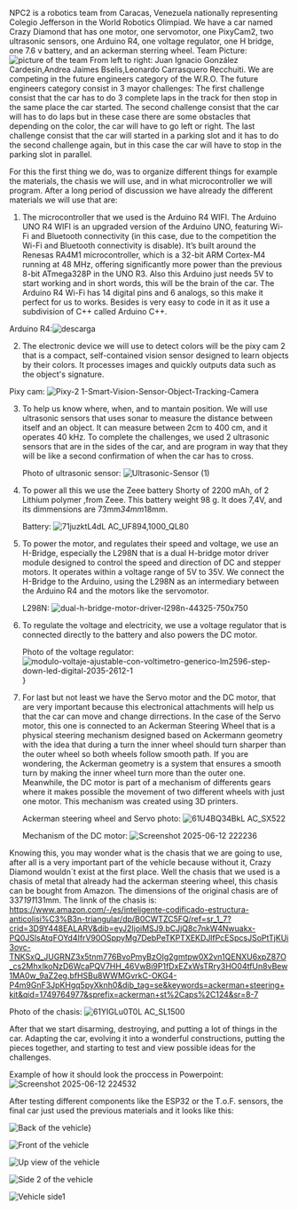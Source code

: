 NPC2 is a robotics team from Caracas, Venezuela nationally representing Colegio Jefferson in the World Robotics Olimpiad. We have a car named Crazy Diamond that has one motor, one servomotor, one PixyCam2, two ultrasonic sensors, one Arduino R4, one voltage regulator, one H bridge, one 7.6 v battery, and an ackerman sterring wheel.
Team Picture:![picture of the team](https://github.com/user-attachments/assets/0116211c-a6b6-41da-97f7-951bd6472900)
From left to right: Juan Ignacio González Cardesin,Andrea Jaimes Bselis,Leonardo Carrasquero Recchuiti.
We are competing in the future engineers category of the W.R.O.
The future engineers category consist in 3 mayor challenges:
The first challenge consist that the car has to do 3 complete laps in the track for then stop in the same place the car started.
The second challenge consist that the car will has to do laps but in these case there are some obstacles that depending on the color, the car will have to go left or right.
The last challenge consist that the car will started in a parking slot and it has to do the second challenge again, but in this case  the car will have to stop in the parking slot in parallel.

For this the first thing we do, was to organize different things for example the materials, the chasis we will use, and in what microcontroller we will program.
After a long period of discussion we have already the different materials we will use that are:
1. The microcontroller that we used is the Arduino R4 WIFI. The Arduino UNO R4 WIFI is an upgraded version of the Arduino UNO, featuring Wi-Fi and Bluetooth connectivity (in this case, due to the competition the Wi-Fi and Bluetooth connectivity is disable). It’s built around the Renesas RA4M1 microcontroller, which is a 32-bit ARM Cortex-M4 running at 48 MHz, offering significantly more power than the previous 8-bit ATmega328P in the UNO R3. Also this Arduino just needs 5V to start working and in short words, this will be the brain of the car. The Arduino R4 Wi-Fi has 14 digital pins and 6 analogs, so this make it perfect for us to works. Besides is very easy to code in it as it use a subdivision of C++ called Arduino C++.


Arduino R4:![descarga](https://github.com/user-attachments/assets/77c6d0bc-d8ed-4c2c-aaf1-d589cc2190f4)


2. The electronic device we will use to detect colors will be the pixy cam 2 that is a compact, self-contained vision sensor designed to learn objects by their colors. It processes images and quickly outputs data such as the object's signature.
   
Pixy cam: ![Pixy-2 1-Smart-Vision-Sensor-Object-Tracking-Camera](https://github.com/user-attachments/assets/66575a41-1351-47f3-9a1f-872ceead4ada)


3. To help us know where, when, and to mantain position. We will use ultrasonic sensors that uses sonar to measure the distance between itself and an object. It can measure between 2cm to 400 cm, and it operates 40 kHz. To complete the challenges, we used 2 ultrasonic sensors that are in the sides of the car, and are program in way that they will be like a second confirmation of when the car has to cross.

    Photo of ultrasonic sensor: ![Ultrasonic-Sensor (1)](https://github.com/user-attachments/assets/d6b3bff4-a4e4-48a0-98d6-80e1829464db)

   
4. To power all this we use the Zeee battery Shorty of 2200 mAh, of 2 Lithium polymer ,from Zeee. This battery weight 98 g. It does 7,4V, and its dimmensions are 73mm*34mm*18mm.

   Battery: ![71juzktL4dL _AC_UF894,1000_QL80_](https://github.com/user-attachments/assets/ed4bb08f-dce2-4e19-8e15-5ce876a3e188)

5. To power the motor, and regulates their speed and voltage, we use an H-Bridge, especially the L298N that is a dual H-bridge motor driver module designed to control the speed and direction of DC and stepper motors. It operates within a voltage range of 5V to 35V. We connect the H-Bridge to the Arduino, using the L298N as an intermediary between the Arduino R4 and the motors like the servomotor.

   L298N: ![dual-h-bridge-motor-driver-l298n-44325-750x750](https://github.com/user-attachments/assets/50f5d1bb-c85c-4b46-b90e-ffeaee35d658)

6. To regulate the voltage and electricity, we use a voltage regulator that is connected directly to the battery and also powers the DC motor.

   Photo of the voltage regulator:
   ![modulo-voltaje-ajustable-con-voltimetro-generico-lm2596-step-down-led-digital-2035-2612-1](https://github.com/user-attachments/assets/ea85fa16-83b9-4891-b576-245e0ad8913d)}

7. For last but not least we have the Servo motor and the DC motor, that are very important because this electronical attachments will help us that the car can move and change dirrections. In the case of the Servo motor, this one is connected to an Ackerman Steering Wheel that is a physical steering mechanism designed based on Ackermann geometry with the idea that during a turn the inner wheel should turn sharper than the outer wheel so both wheels follow smooth path. If you are wondering, the Ackerman geometry is a system that ensures a smooth turn by making the inner wheel turn more than the outer one. Meanwhile, the DC motor is part of a mechanism of differents gears where it makes possible the movement of two different wheels with just one motor. This mechanism was created using 3D printers.

   Ackerman steering wheel and Servo photo:
   ![61U4BQ34BkL _AC_SX522_](https://github.com/user-attachments/assets/a5e1931c-8a38-4a1e-971f-afa697b164bb)

   Mechanism of the DC motor:
   ![Screenshot 2025-06-12 222236](https://github.com/user-attachments/assets/89c35461-acf2-4244-ba4f-b824a8509724)

Knowing this, you may wonder what is the chasis that we are going to use, after all is a very important part of the vehicle because without it, Crazy Diamond wouldn´t exist at the first place.
Well the chasis that we used is a chasis of metal that already had the ackerman steering wheel, this chasis can be bought from Amazon. The dimensions of the original chasis are of 337*191*131mm.
The linnk of the chasis is: https://www.amazon.com/-/es/inteligente-codificado-estructura-anticolisi%C3%B3n-triangular/dp/B0CWTZC5FQ/ref=sr_1_7?crid=3D9Y448EALARV&dib=eyJ2IjoiMSJ9.bCJjQ8c7nkW4Nwuakx-PQ0JSlsAtqFOYd4IfrV90OSppyMg7DebPeTKPTXEKDJlfPcESpcsJSoPtTjKUi3ovc-TNKSxQ_JUGRNZ3x5tnm776BvoPmyBzOIg2gmtpw0X2vn1QENXU6xpZ87O_cs2MhxIkoNzD6WcaPQV7HH_46VwBi9P1fDxEZxWsTRry3HO04tfUn8vBew1MA0w_9aZ2eg.bfHSBu8WWMGvrkC-OKG4-P4m9GnF3JpKHgq5pyXknh0&dib_tag=se&keywords=ackerman+steering+kit&qid=1749764977&sprefix=ackerman+st%2Caps%2C124&sr=8-7


Photo of the chasis: ![61YIGLu0T0L _AC_SL1500_](https://github.com/user-attachments/assets/3b866ae3-cc4d-49d3-b05d-4d8c8e8187c9)

After that we start disarming, destroying, and putting a lot of things in the car. Adapting the car, evolving it into a wonderful constructions, putting the pieces together, and starting to test and view possible ideas for the challenges.

Example of how it should look the proccess in Powerpoint: ![Screenshot 2025-06-12 224532](https://github.com/user-attachments/assets/95bb5eab-1ceb-4f80-9074-d34f4e8d0cf4)

After testing different components like the ESP32 or the T.o.F. sensors, the final car just used the previous materials and it looks like this:

![Back of the vehicle](https://github.com/user-attachments/assets/d84f18ec-d28c-4e1a-b476-ad0eacad9e0f)}



![Front of the vehicle](https://github.com/user-attachments/assets/4aa69e8d-950e-4e0f-b923-1388caeebf31)



![Up view of the vehicle](https://github.com/user-attachments/assets/3d93f163-7ada-4756-86f7-f130d9bfa369)


![Side 2 of the vehicle](https://github.com/user-attachments/assets/1cd57ae4-c6ca-4bbb-a0d7-5659cdb06ed6)



![Vehicle side1](https://github.com/user-attachments/assets/6e4e4bbf-1efd-4bb6-a8ce-6042c837e99a)







   


















 

